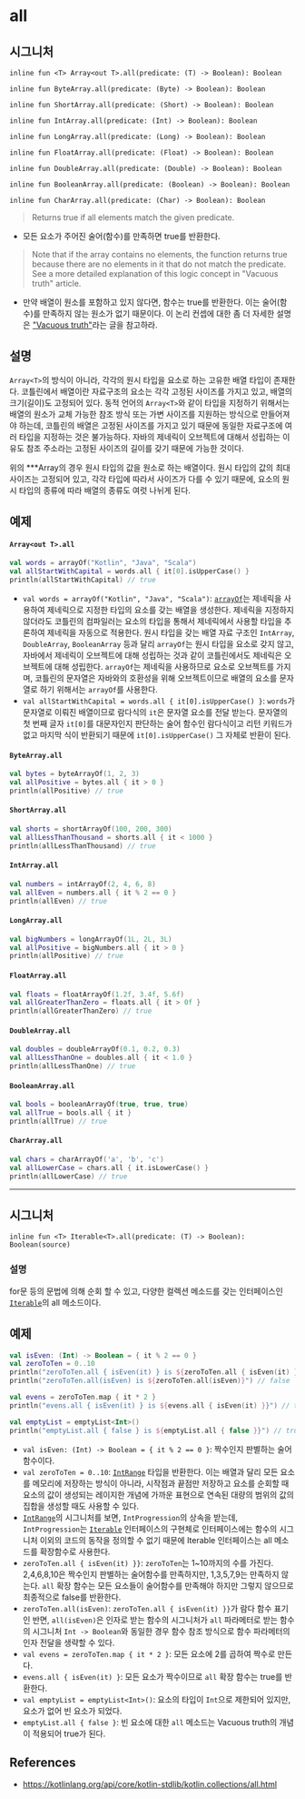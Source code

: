 # all

## 시그니처

```
inline fun <T> Array<out T>.all(predicate: (T) -> Boolean): Boolean
```

```
inline fun ByteArray.all(predicate: (Byte) -> Boolean): Boolean
```

```
inline fun ShortArray.all(predicate: (Short) -> Boolean): Boolean
```

```
inline fun IntArray.all(predicate: (Int) -> Boolean): Boolean
```

```
inline fun LongArray.all(predicate: (Long) -> Boolean): Boolean
```

```
inline fun FloatArray.all(predicate: (Float) -> Boolean): Boolean
```

```
inline fun DoubleArray.all(predicate: (Double) -> Boolean): Boolean
```

```
inline fun BooleanArray.all(predicate: (Boolean) -> Boolean): Boolean
```

```
inline fun CharArray.all(predicate: (Char) -> Boolean): Boolean
```

> Returns true if all elements match the given predicate.
- 모든 요소가 주어진 술어(함수)를 만족하면 true를 반환한다.

> Note that if the array contains no elements, the function returns true because there are no elements in it that do not match the predicate. See a more detailed explanation of this logic concept in "Vacuous truth" article.
- 만약 배열이 원소를 포함하고 있지 않다면, 함수는 true를 반환한다. 이는 술어(함수)를 만족하지 않는 원소가 없기 때문이다. 이 논리 컨셉에 대한 좀 더 자세한 설명은 ["Vacuous truth"](https://en.wikipedia.org/wiki/Vacuous_truth)라는 글을 참고하라.

## 설명

`Array<T>`의 방식이 아니라, 각각의 원시 타입을 요소로 하는 고유한 배열 타입이 존재한다. 코틀린에서 배열이란 자료구조의 요소는 각각 고정된 사이즈를 가지고 있고, 배열의 크기(길이)도 고정되어 있다. 동적 언어의 `Array<T>`와 같이 타입을 지정하기 위해서는 배열의 원소가 교체 가능한 참조 방식 또는 가변 사이즈를 지원하는 방식으로 만들어져야 하는데, 코틀린의 배열은 고정된 사이즈를 가지고 있기 때문에 동일한 자료구조에 여러 타입을 지정하는 것은 불가능하다. 자바의 제네릭이 오브젝트에 대해서 성립하는 이유도 참조 주소라는 고정된 사이즈의 길이를 갖기 때문에 가능한 것이다.

위의 ***Array의 경우 원시 타입의 값을 원소로 하는 배열이다. 원시 타입의 값의 최대 사이즈는 고정되어 있고, 각각 타입에 따라서 사이즈가 다를 수 있기 때문에, 요소의 원시 타입의 종류에 따라 배열의 종류도 여럿 나뉘게 된다.

## 예제

#### `Array<out T>.all`

```kt
val words = arrayOf("Kotlin", "Java", "Scala")
val allStartWithCapital = words.all { it[0].isUpperCase() }
println(allStartWithCapital) // true
```
- `val words = arrayOf("Kotlin", "Java", "Scala")`: [`arrayOf`](https://kotlinlang.org/api/core/kotlin-stdlib/kotlin/array-of.html)는 제네릭을 사용하여 제네릭으로 지정한 타입의 요소를 갖는 배열을 생성한다. 제네릭을 지정하지 않더라도 코틀린의 컴파일러는 요소의 타입을 통해서 제네릭에서 사용할 타입을 추론하여 제네릭을 자동으로 적용한다. 원시 타입을 갖는 배열 자료 구조인 `IntArray`, `DoubleArray`, `BooleanArray` 등과 달리 `arrayOf`는 원시 타입을 요소로 갖지 않고, 자바에서 제네릭이 오브젝트에 대해 성립하는 것과 같이 코틀린에서도 제네릭은 오브젝트에 대해 성립한다. `arrayOf`는 제네릭을 사용하므로 요소로 오브젝트를 가지며, 코틀린의 문자열은 자바와의 호환성을 위해 오브젝트이므로 배열의 요소를 문자열로 하기 위해서는 `arrayOf`를 사용한다.
- `val allStartWithCapital = words.all { it[0].isUpperCase() }`: `words`가 문자열로 이뤄진 배열이므로 람다식의 `it`은 문자열 요소를 전달 받는다. 문자열의 첫 번째 글자 `it[0]`를 대문자인지 판단하는 술어 함수인 람다식이고 리턴 키워드가 없고 마지막 식이 반환되기 때문에 `it[0].isUpperCase()` 그 자체로 반환이 된다.

#### `ByteArray.all`

```kt
val bytes = byteArrayOf(1, 2, 3)
val allPositive = bytes.all { it > 0 }
println(allPositive) // true

```

#### `ShortArray.all`

```kt
val shorts = shortArrayOf(100, 200, 300)
val allLessThanThousand = shorts.all { it < 1000 }
println(allLessThanThousand) // true

```

#### `IntArray.all`

```kt
val numbers = intArrayOf(2, 4, 6, 8)
val allEven = numbers.all { it % 2 == 0 }
println(allEven) // true

```

#### `LongArray.all`

```kt
val bigNumbers = longArrayOf(1L, 2L, 3L)
val allPositive = bigNumbers.all { it > 0 }
println(allPositive) // true

```

#### `FloatArray.all`

```kt
val floats = floatArrayOf(1.2f, 3.4f, 5.6f)
val allGreaterThanZero = floats.all { it > 0f }
println(allGreaterThanZero) // true

```

#### `DoubleArray.all`

```kt
val doubles = doubleArrayOf(0.1, 0.2, 0.3)
val allLessThanOne = doubles.all { it < 1.0 }
println(allLessThanOne) // true

```

#### `BooleanArray.all`

```kt
val bools = booleanArrayOf(true, true, true)
val allTrue = bools.all { it }
println(allTrue) // true

```

#### `CharArray.all`

```kt
val chars = charArrayOf('a', 'b', 'c')
val allLowerCase = chars.all { it.isLowerCase() }
println(allLowerCase) // true

```

---

## 시그니처

```
inline fun <T> Iterable<T>.all(predicate: (T) -> Boolean): Boolean(source)
```

### 설명

for문 등의 문법에 의해 순회 할 수 있고, 다양한 컬렉션 메소드를 갖는 인터페이스인 [`Iterable`](https://kotlinlang.org/api/core/kotlin-stdlib/kotlin.collections/-iterable/)의 all 메소드이다.

## 예제

```kt
val isEven: (Int) -> Boolean = { it % 2 == 0 }
val zeroToTen = 0..10
println("zeroToTen.all { isEven(it) } is ${zeroToTen.all { isEven(it) }}") // false
println("zeroToTen.all(isEven) is ${zeroToTen.all(isEven)}") // false

val evens = zeroToTen.map { it * 2 }
println("evens.all { isEven(it) } is ${evens.all { isEven(it) }}") // true

val emptyList = emptyList<Int>()
println("emptyList.all { false } is ${emptyList.all { false }}") // true 
```
- `val isEven: (Int) -> Boolean = { it % 2 == 0 }`: 짝수인지 판별하는 술어함수이다.
- `val zeroToTen = 0..10`: [`IntRange`](https://kotlinlang.org/api/core/kotlin-stdlib/kotlin.ranges/-int-range/) 타입을 반환한다. 이는 배열과 달리 모든 요소를 메모리에 저장하는 방식이 아니라, 시작점과 끝점만 저장하고 요소를 순회할 때 요소의 값이 생성되는 레이지한 개념에 가까운 표현으로 연속된 대량의 범위의 값의 집합을 생성할 때도 사용할 수 있다.
- [`IntRange`](https://kotlinlang.org/api/core/kotlin-stdlib/kotlin.ranges/-int-range/)의 시그니처를 보면, `IntProgression`의 상속을 받는데, `IntProgression`는 [`Iterable`](https://kotlinlang.org/api/core/kotlin-stdlib/kotlin.collections/-iterable/) 인터페이스의 구현체로 인터페이스에는 함수의 시그니처 이외의 코드의 동작을 정의할 수 없기 때문에 Iterable 인터페이스는 all 메소드를 확장함수로 사용한다.
- `zeroToTen.all { isEven(it) }}`: `zeroToTen`는 1~10까지의 수를 가진다. 2,4,6,8,10은 짝수인지 판별하는 술어함수를 만족하지만, 1,3,5,7,9는 만족하지 않는다. `all` 확장 함수는 모든 요소들이 술어함수를 만족해야 하지만 그렇지 않으므로 최종적으로 false를 반환한다.
- `zeroToTen.all(isEven)`: `zeroToTen.all { isEven(it) }}`가 람다 함수 표기인 반면, `all(isEven)`은 인자로 받는 함수의 시그니처가 `all` 파라메터로 받는 함수의 시그니처 `Int -> Boolean`와 동일한 경우 함수 참조 방식으로 함수 파라메터의 인자 전달을 생략할 수 있다.
- `val evens = zeroToTen.map { it * 2 }`: 모든 요소에 2를 곱하여 짝수로 만든다.
- `evens.all { isEven(it) }`: 모든 요소가 짝수이므로 `all` 확장 함수는 true를 반환한다.
- `val emptyList = emptyList<Int>()`: 요소의 타입이 `Int`으로 제한되어 있지만, 요소가 없어 빈 요소가 되었다.
- `emptyList.all { false }`: 빈 요소에 대한 `all` 메소드는 Vacuous truth의 개념이 적용되어 true가 된다.

## References
- https://kotlinlang.org/api/core/kotlin-stdlib/kotlin.collections/all.html
